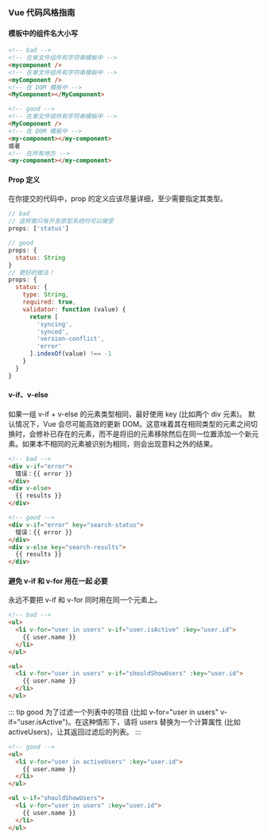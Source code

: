 ### Vue 代码风格指南

#### 模板中的组件名大小写

```html
<!-- bad -->
<!-- 在单文件组件和字符串模板中 -->
<mycomponent />
<!-- 在单文件组件和字符串模板中 -->
<myComponent />
<!-- 在 DOM 模板中 -->
<MyComponent></MyComponent>
```

```html
<!-- good -->
<!-- 在单文件组件和字符串模板中 -->
<MyComponent />
<!-- 在 DOM 模板中 -->
<my-component></my-component>
或者
<!-- 在所有地方 -->
<my-component></my-component>
```

#### Prop 定义

在你提交的代码中，prop 的定义应该尽量详细，至少需要指定其类型。

```js
// bad
// 这样做只有开发原型系统时可以接受
props: ['status']
```

```js
// good
props: {
  status: String
}
// 更好的做法！
props: {
  status: {
    type: String,
    required: true,
    validator: function (value) {
      return [
        'syncing',
        'synced',
        'version-conflict',
        'error'
      ].indexOf(value) !== -1
    }
  }
}
```

#### v-if、v-else

如果一组 v-if + v-else 的元素类型相同，最好使用 key (比如两个 div 元素)。
默认情况下，Vue 会尽可能高效的更新 DOM。这意味着其在相同类型的元素之间切换时，会修补已存在的元素，而不是将旧的元素移除然后在同一位置添加一个新元素。如果本不相同的元素被识别为相同，则会出现意料之外的结果。

```html
<!-- bad -->
<div v-if="error">
  错误：{{ error }}
</div>
<div v-else>
  {{ results }}
</div>
```

```html
<!-- good -->
<div v-if="error" key="search-status">
  错误：{{ error }}
</div>
<div v-else key="search-results">
  {{ results }}
</div>
```

#### 避免 v-if 和 v-for 用在一起 必要

永远不要把 v-if 和 v-for 同时用在同一个元素上。

```html
<!-- bad -->
<ul>
  <li v-for="user in users" v-if="user.isActive" :key="user.id">
    {{ user.name }}
  </li>
</ul>

<ul>
  <li v-for="user in users" v-if="shouldShowUsers" :key="user.id">
    {{ user.name }}
  </li>
</ul>
```

::: tip good
为了过滤一个列表中的项目 (比如 v-for="user in users" v-if="user.isActive")。在这种情形下，请将 users 替换为一个计算属性 (比如 activeUsers)，让其返回过滤后的列表。
:::

```html
<!-- good -->
<ul>
  <li v-for="user in activeUsers" :key="user.id">
    {{ user.name }}
  </li>
</ul>

<ul v-if="shouldShowUsers">
  <li v-for="user in users" :key="user.id">
    {{ user.name }}
  </li>
</ul>
```
